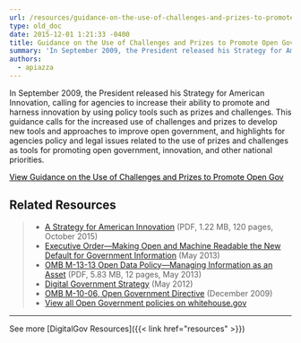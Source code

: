 ```yaml
---
url: /resources/guidance-on-the-use-of-challenges-and-prizes-to-promote-open-government/
type: old_doc
date: 2015-12-01 1:21:33 -0400
title: Guidance on the Use of Challenges and Prizes to Promote Open Government
summary: 'In September 2009, the President released his Strategy for American Innovation, calling for agencies to increase their ability to promote and harness innovation by using policy tools such as prizes and challenges. This guidance calls for the increased use of challenges and prizes to develop new tools and approaches to improve open government, and highlights for'
authors:
  - apiazza
---
```


In September 2009, the President released his Strategy for American Innovation, calling for agencies to increase their ability to promote and harness innovation by using policy tools such as prizes and challenges. This guidance calls for the increased use of challenges and prizes to develop new tools and approaches to improve open government, and highlights for agencies policy and legal issues related to the use of prizes and challenges as tools for promoting open government, innovation, and other national priorities.

<a class="button" style="color: #000000" href="https://www.whitehouse.gov/sites/whitehouse.gov/files/omb/memoranda/2010/m10-11.pdf">View Guidance on the Use of Challenges and Prizes to Promote Open Gov</a>

## Related Resources

> <div class="one-half">
>   <ul>
>     <li>
>       <a href="https://obamawhitehouse.archives.gov/sites/default/files/strategy_for_american_innovation_october_2015.pdf">A Strategy for American Innovation</a> (PDF, 1.22 MB, 120 pages, October 2015)
>     </li>
>     <li>
>       <a href="http://www.whitehouse.gov/the-press-office/2013/05/09/executive-order-making-open-and-machine-readable-new-default-government-">Executive Order—Making Open and Machine Readable the New Default for Government Information</a> (May 2013)
>     </li>
>     <li>
>       <a href="https://www.whitehouse.gov/sites/whitehouse.gov/files/omb/memoranda/2013/m-13-13.pdf">OMB M-13-13 Open Data Policy—Managing Information as an Asset</a> (PDF, 5.83 MB, 12 pages, May 2013)
>     </li>
>     <li>
>       <a href="https://obamawhitehouse.archives.gov/sites/default/files/omb/egov/digital-government/digital-government.html">Digital Government Strategy</a> (May 2012)
>     </li>
>     <li>
>       <a href="https://www.whitehouse.gov/sites/whitehouse.gov/files/omb/memoranda/2010/m10-06.pdf">OMB M-10-06, Open Government Directive</a> (December 2009)
>     </li>
>     <li>
>       <a href="https://obamawhitehouse.archives.gov/open">View all Open Government policies on whitehouse.gov</a>
>     </li>
>   </ul>
> </div>

 

* * *

See more [DigitalGov Resources]({{< link href="resources" >}})